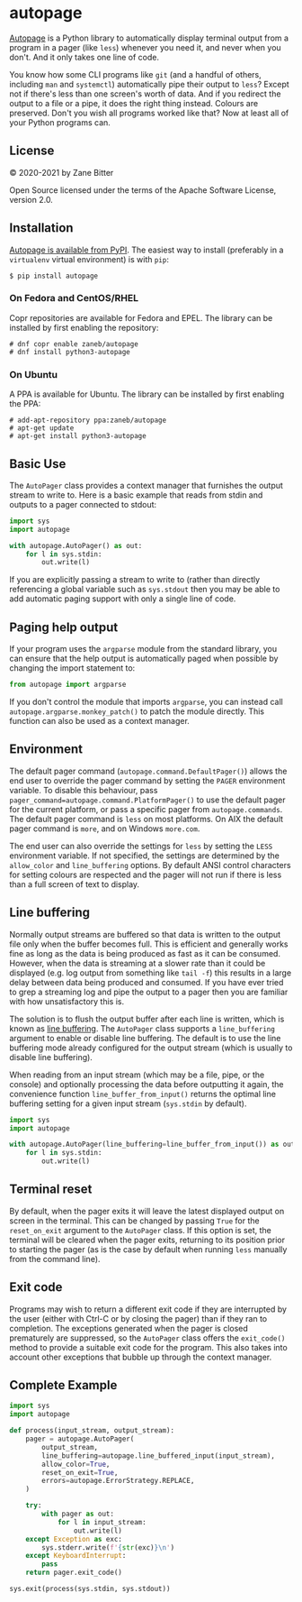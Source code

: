# autopage

[Autopage](https://github.com/zaneb/autopage) is a Python library to
automatically display terminal output from a program in a pager (like `less`)
whenever you need it, and never when you don't. And it only takes one line of
code.

You know how some CLI programs like `git` (and a handful of others, including
`man` and `systemctl`) automatically pipe their output to `less`? Except not if
there's less than one screen's worth of data. And if you redirect the output to
a file or a pipe, it does the right thing instead. Colours are preserved. Don't
you wish all programs worked like that? Now at least all of your Python
programs can.

## License

© 2020-2021 by Zane Bitter

Open Source licensed under the terms of the Apache Software License, version
2.0.

## Installation

[Autopage is available from PyPI](https://pypi.org/project/autopage/). The
easiest way to install (preferably in a `virtualenv` virtual environment) is
with `pip`:

    $ pip install autopage

### On Fedora and CentOS/RHEL

Copr repositories are available for Fedora and EPEL. The library can be
installed by first enabling the repository:

    # dnf copr enable zaneb/autopage
    # dnf install python3-autopage

### On Ubuntu

A PPA is available for Ubuntu. The library can be installed by first enabling
the PPA:

    # add-apt-repository ppa:zaneb/autopage
    # apt-get update
    # apt-get install python3-autopage

## Basic Use

The `AutoPager` class provides a context manager that furnishes the output
stream to write to. Here is a basic example that reads from stdin and outputs
to a pager connected to stdout:

```python
import sys
import autopage

with autopage.AutoPager() as out:
    for l in sys.stdin:
        out.write(l)
```

If you are explicitly passing a stream to write to (rather than directly
referencing a global variable such as `sys.stdout` then you may be able to add
automatic paging support with only a single line of code.

## Paging help output

If your program uses the `argparse` module from the standard library, you can
ensure that the help output is automatically paged when possible by changing
the import statement to:

```python
from autopage import argparse
```

If you don't control the module that imports `argparse`, you can instead call
`autopage.argparse.monkey_patch()` to patch the module directly. This function
can also be used as a context manager.

## Environment

The default pager command (`autopage.command.DefaultPager()`) allows the end
user to override the pager command by setting the `PAGER` environment variable.
To disable this behaviour, pass
`pager_command=autopage.command.PlatformPager()` to use the default pager for
the current platform, or pass a specific pager from `autopage.commands`. The
default pager command is `less` on most platforms. On AIX the default pager
command is `more`, and on Windows `more.com`.

The end user can also override the settings for `less` by setting the `LESS`
environment variable. If not specified, the settings are determined by the
`allow_color` and `line_buffering` options. By default ANSI control characters
for setting colours are respected and the pager will not run if there is less
than a full screen of text to display.

## Line buffering

Normally output streams are buffered so that data is written to the output file
only when the buffer becomes full. This is efficient and generally works fine
as long as the data is being produced as fast as it can be consumed. However,
when the data is streaming at a slower rate than it could be displayed (e.g.
log output from something like `tail -f`) this results in a large delay between
data being produced and consumed. If you have ever tried to grep a streaming
log and pipe the output to a pager then you are familiar with how
unsatisfactory this is.

The solution is to flush the output buffer after each line is written, which is
known as [line
buffering](https://www.pixelbeat.org/programming/stdio_buffering/). The
`AutoPager` class supports a `line_buffering` argument to enable or disable
line buffering. The default is to use the line buffering mode already
configured for the output stream (which is usually to disable line buffering).

When reading from an input stream (which may be a file, pipe, or the console)
and optionally processing the data before outputting it again, the convenience
function `line_buffer_from_input()` returns the optimal line buffering setting
for a given input stream (`sys.stdin` by default).

```python
import sys
import autopage

with autopage.AutoPager(line_buffering=line_buffer_from_input()) as out:
    for l in sys.stdin:
        out.write(l)
```

## Terminal reset

By default, when the pager exits it will leave the latest displayed output on
screen in the terminal. This can be changed by passing `True` for the
`reset_on_exit` argument to the `AutoPager` class. If this option is set, the
terminal will be cleared when the pager exits, returning to its position prior
to starting the pager (as is the case by default when running `less` manually
from the command line).

## Exit code

Programs may wish to return a different exit code if they are interrupted by
the user (either with Ctrl-C or by closing the pager) than if they ran to
completion. The exceptions generated when the pager is closed prematurely are
suppressed, so the `AutoPager` class offers the `exit_code()` method to provide
a suitable exit code for the program. This also takes into account other
exceptions that bubble up through the context manager.

## Complete Example

```python
import sys
import autopage

def process(input_stream, output_stream):
    pager = autopage.AutoPager(
        output_stream,
        line_buffering=autopage.line_buffered_input(input_stream),
        allow_color=True,
        reset_on_exit=True,
        errors=autopage.ErrorStrategy.REPLACE,
    )

    try:
        with pager as out:
            for l in input_stream:
                out.write(l)
    except Exception as exc:
        sys.stderr.write(f'{str(exc)}\n')
    except KeyboardInterrupt:
        pass
    return pager.exit_code()

sys.exit(process(sys.stdin, sys.stdout))
```
